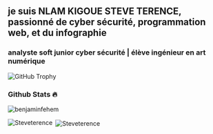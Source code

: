 ## je suis NLAM KIGOUE STEVE TERENCE, passionné de cyber sécurité, programmation web, et du infographie 
### analyste soft junior cyber sécurité | élève ingénieur en art numérique 

<img src="https://github-profile-trophy.vercel.app/?username=Steveterence&row=1&theme=darkhub&margin-w=15&no-bg=true" alt="GitHub Trophy">

### Github Stats 🔥
<p><img align="center" src="https://github-readme-streak-stats.herokuapp.com?user=Steveterence&theme=radical&date_format=j%20M%5B%20Y%5D&sideLabels=DDB225" alt="benjaminfehem" /></p>
<p><img align="left" src="https://github-readme-stats.vercel.app/api/top-langs?username=Steveterence&show_icons=true&locale=en&layout=compact&theme=cobalt" alt="Steveterence" /></p>
<p>&nbsp;<img align="center" src="https://github-readme-stats.vercel.app/api?username=Steveterence&show_icons=true&locale=en&theme=tokyonight" alt="Steveterence" /></p>
